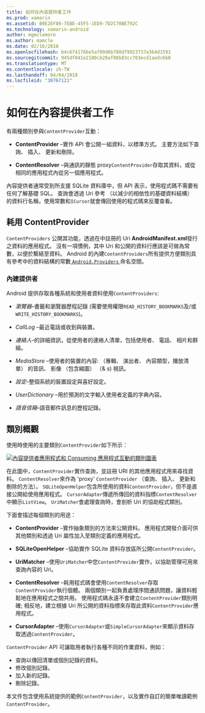 ```yaml
---
title: 如何在內容提供者工作
ms.prod: xamarin
ms.assetid: B9E2EF89-7EBE-45F5-1ED9-7D2C70BE792C
ms.technology: xamarin-android
author: mgmclemore
ms.author: mamcle
ms.date: 02/16/2018
ms.openlocfilehash: b4c674176be5af09d6b780d79923737a364d1591
ms.sourcegitcommit: 945df041e2180cb20af08b83cc703ecd1aedc6b0
ms.translationtype: MT
ms.contentlocale: zh-TW
ms.lasthandoff: 04/04/2018
ms.locfileid: "30767121"
---
```

# <a name="how-content-providers-work"></a>如何在內容提供者工作

有兩種類別參與`ContentProvider`互動：

- **ContentProvider** &ndash;實作 API 會公開一組資料，以標準方式。 主要方法如下查詢、 插入、 更新和刪除。

- **ContentResolver** &ndash;與通訊的靜態 proxy`ContentProvider`存取其資料，或從相同的應用程式內從另一個應用程式。

內容提供者通常受到所支援 SQLite 資料庫中，但 API 表示，使用程式碼不需要有任何了解基礎 SQL。 查詢會透過 Uri 參考 （以減少的相依性的基礎資料結構） 的資料行名稱，使用常數和`ICursor`就會傳回使用的程式碼來反覆查看。


## <a name="consuming-a-contentprovider"></a>耗用 ContentProvider

`ContentProviders` 公開其功能，透過在中註冊的 Uri **AndroidManifest.xml**發行之資料的應用程式。 沒有一項慣例，其中 Uri 和公開的資料行應該是可做為常數，以便於繫結至資料。 Android 的內建`ContentProviders`所有提供方便類別具有參考中的資料結構的常數[ `Android.Providers` ](https://developer.xamarin.com/api/namespace/Android.Provider/)命名空間。



### <a name="built-in-providers"></a>內建提供者

Android 提供存取各種系統和使用者資料使用`ContentProviders`:

- *瀏覽器*&ndash;書籤和瀏覽器歷程記錄 (需要使用權限`READ_HISTORY_BOOKMARKS`及/或`WRITE_HISTORY_BOOKMARKS`)。

- *CallLog* &ndash;最近電話或收到與裝置。

- *連絡人*&ndash;的詳細資訊，從使用者的連絡人清單，包括使用者、 電話、 相片和群組。

- *MediaStore* &ndash;使用者的裝置的內容: （專輯、 演出者、 內容類型，播放清單） 的音訊、 影像 （包含縮圖） （& s) 視訊。

- *設定*&ndash;整個系統的裝置設定與喜好設定。

- *UserDictionary* &ndash;用於預測的文字輸入使用者定義的字典內容。

- *語音信箱*&ndash;語音郵件訊息的歷程記錄。



## <a name="classes-overview"></a>類別概觀

使用時使用的主要類別`ContentProvider`如下所示：

[![內容提供者應用程式和 Consuming 應用程式互動的類別圖表](how-it-works-images/classdiagram1.png)](how-it-works-images/classdiagram1.png#lightbox)

在此圖中，`ContentProvider`實作查詢，並註冊 URI 的其他應用程式用來尋找資料。 `ContentResolver`來作為 'proxy' `ContentProvider` （查詢、 插入、 更新和刪除的方法）。 `SQLiteOpenHelper`包含所使用的資料`ContentProvider`，但不是直接公開給使用應用程式。
`CursorAdapter`傳遞所傳回的資料指標`ContentResolver`中顯示`ListView`。 `UriMatcher`會處理查詢時，會剖析 Uri 的協助程式類別。

下面會描述每個類別的用途：

- **ContentProvider** &ndash;實作抽象類別的方法來公開資料。 應用程式開發介面可供其他類別和透過 Uri 屬性加入至類別定義的應用程式。

- **SQLiteOpenHelper** &ndash;協助實作 SQLite 資料存放區所公開`ContentProvider`。

- **UriMatcher** &ndash;使用`UriMatcher`中您`ContentProvider`實作，以協助管理可用來查詢內容的 Uri。

- **ContentResolver** &ndash;耗用程式碼會使用`ContentResolver`存取`ContentProvider`執行個體。 兩個類別一起負責處理序間通訊問題，讓資料輕鬆地在應用程式之間共用。 使用程式碼永遠不會建立`ContentProvider`類別明確; 相反地，建立根據 Uri 所公開的資料指標來存取此資料`ContentProvider`應用程式。

- **CursorAdapter** &ndash;使用`CursorAdapter`或`SimpleCursorAdapter`來顯示資料存取透過`ContentProvider`。

`ContentProvider` API 可讓取用者執行各種不同的作業資料，例如：

-  查詢以傳回清單或個別記錄的資料。
-  修改個別記錄。
-  加入新的記錄。
-  刪除記錄。

本文件包含使用系統提供的範例`ContentProvider`，以及實作自訂的簡單唯讀範例`ContentProvider`。

